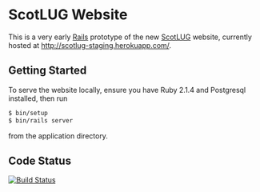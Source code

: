 ScotLUG Website
===============

This is a very early [Rails](http://rubyonrails.org/) prototype of the new [ScotLUG](http://www.scotlug.org.uk/wiki/Welcome) website, currently hosted at http://scotlug-staging.herokuapp.com/.

Getting Started
---------------

To serve the website locally, ensure you have Ruby 2.1.4 and Postgresql installed, then run
```sh
$ bin/setup
$ bin/rails server
```
from the application directory.

Code Status
-----------

[![Build Status](https://travis-ci.org/ScotLUG/Website.svg)](https://travis-ci.org/ScotLUG/Website)
